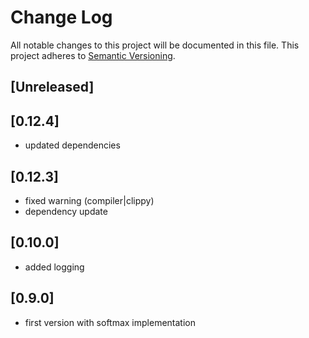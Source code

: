 # Change Log
All notable changes to this project will be documented in this file.
This project adheres to [Semantic Versioning](http://semver.org/).

## [Unreleased]

## [0.12.4]
- updated dependencies

## [0.12.3]
- fixed warning (compiler|clippy)
- dependency update

## [0.10.0]
- added logging

## [0.9.0]
- first version with softmax implementation
